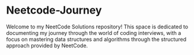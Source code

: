 # Neetcode-Journey
Welcome to my NeetCode Solutions repository! This space is dedicated to documenting my journey through the world of coding interviews, with a focus on mastering data structures and algorithms through the structured approach provided by NeetCode.
